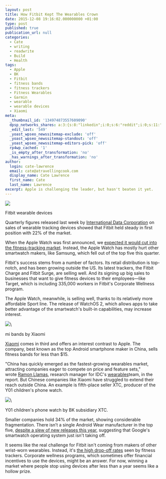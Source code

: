 ```yaml
---
layout: post
title: How Fitbit Kept The Wearables Crown
date: 2015-12-08 19:16:02.000000000 +01:00
type: post
published: true
publication_url: null
categories:
  - Cate
  - writing
  - readwrite
  - Build
  - Health
tags:
  - Apple
  - BK
  - Fitbit
  - fitness bands
  - fitness trackers
  - Fitness Wearables
  - Garmin
  - wearable
  - wearable devices
  - Xiaomi
meta:
  _thumbnail_id: '134974873557609090'
  dpsp_networks_shares: a:3:{s:8:"linkedin";i:0;s:6:"reddit";i:0;s:11:"google-plus";i:0;}
  _edit_last: '549'
  _yoast_wpseo_newssitemap-exclude: 'off'
  _yoast_wpseo_newssitemap-standout: 'off'
  _yoast_wpseo_newssitemap-editors-pick: 'off'
  rp4wp_cached: '1'
  _is_empty_after_transformation: 'no'
  _has_warnings_after_transformation: 'no'
author:
  login: cate-lawrence
  email: cate@atravellingcook.com
  display_name: Cate Lawrence
  first_name: Cate
  last_name: Lawrence
excerpt: Apple is challenging the leader, but hasn't beaten it yet.
---
```

![](rw-import/MTM0OTc0ODA5OTM4MzgwODEw.png)

Fitbit wearable devices 

Quarterly figures released last week by [International Data
Corporation](https://www.idc.com/getdoc.jsp?containerId=prUS40674715) on
sales of wearable tracking devices showed that Fitbit held steady in
first position with 22% of the market. 

When the Apple Watch was first announced, we [expected it would cut into
the fitness-tracking
market](https://readwrite.com/2014/09/09/apple-watch-health-fitness).
Instead, the Apple Watch has mostly hurt other smartwatch makers, like
Samsung, which fell out of the top five this quarter.

Fitbit's success stems from a number of factors. Its retail distribution
is top-notch, and has been growing outside the US. Its latest trackers,
the Fitbit Charge and Fitbit Surge, are selling well. And its signing up
big sales to businesses that want to give fitness devices to their
employees—like Target, which is including 335,000 workers in Fitbit's
Corporate Wellness program.

The Apple Watch, meanwhile, is selling well, thanks to its relatively
more affordable Sport line. The release of WatchOS 2, which allows apps
to take better advantage of the smartwatch's built-in capabilities, may
increase interest.

![](rw-import/MTM0OTc0ODcyNzUyMjY1Njk0.jpg)\

mi bands by Xiaomi

[Xiaomi](http://www.mi.com/en/) comes in third and offers an interest
contrast to Apple. The company, best known as the top Android smartphone
maker in China, sells fitness bands for less than \$15. 

"China has quickly emerged as the fastest-growing wearables market,
attracting companies eager to compete on price and feature sets,"
wrote [Ramon
Llamas](http://www.idc.com/getdoc.jsp?containerId=PRF002081), research
manager for IDC's
[wearables](http://www.idc.com/getdoc.jsp?containerId=IDC_P29207)team,
in the report. But Chinese companies like Xiaomi have struggled to
extend their reach outside China. An example is fifth-place seller XTC,
producer of the Y01 children's phone watch.

![](rw-import/MTM0OTc0Nzg1Nzc5MTc3OTUw.jpg)\

Y01 children's phone watch by BK subsidiary XTC.

Smaller companies hold 34% of the market, showing considerable
fragmentation. There isn’t a single Android Wear manufacturer in the top
five, [despite a slew of new releases this
year](https://readwrite.com/tag/android-wear), suggesting that Google's
smartwatch operating system just isn't taking off.

It seems like the real challenge for Fitbit isn't coming from makers of
other wrist-worn wearables. Instead, it's [the high drop-off
rates](http://www.techrepublic.com/article/wearables-have-a-dirty-little-secret-most-people-lose-interest/) seen
by fitness trackers. Corporate wellness programs, which sometimes offer
financial incentives to use the devices, might be an answer. For now,
winning a market where people stop using devices after less than a year
seems like a hollow prize.
